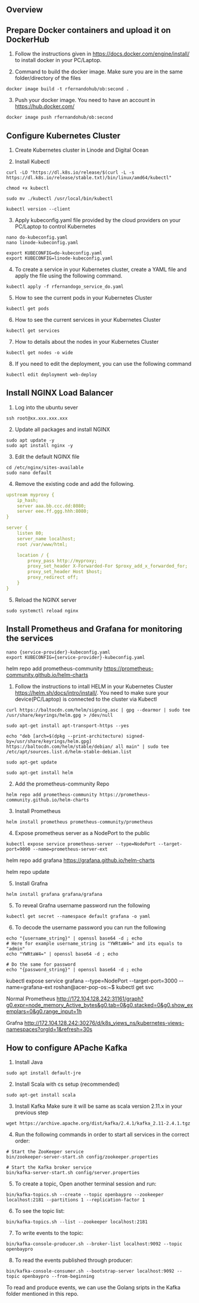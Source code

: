 ## Overview

## Prepare Docker containers and upload it on DockerHub
1. Follow the instructions given in https://docs.docker.com/engine/install/ to install docker in your PC/Laptop.

3. Command to build the docker image. Make sure you are in the same folder/directory of the files
```console
docker image build -t rfernandohub/ob:second .
```

3. Push your docker image. You need to have an account in https://hub.docker.com/
```console
docker image push rfernandohub/ob:second
```


## Configure Kubernetes Cluster

1. Create Kubernetes cluster in Linode and Digital Ocean

2. Install Kubectl
```console
curl -LO "https://dl.k8s.io/release/$(curl -L -s https://dl.k8s.io/release/stable.txt)/bin/linux/amd64/kubectl"

chmod +x kubectl

sudo mv ./kubectl /usr/local/bin/kubectl

kubectl version --client
```

3. Apply kubeconfig.yaml file provided by the cloud providers on your PC/Laptop to control Kubernetes 

```console
nano do-kubeconfig.yaml
nano linode-kubeconfig.yaml

export KUBECONFIG=do-kubeconfig.yaml
export KUBECONFIG=linode-kubeconfig.yaml
```

4. To create a service in your Kubernetes cluster, create a YAML file and apply the file using the following command.
```console
kubectl apply -f rfernandogo_service_do.yaml
```

5. How to see the current pods in your Kubernetes Cluster 

```console
kubectl get pods
```

6. How to see the current services in your Kubernetes Cluster 
```console
kubectl get services
```

7. How to details about the nodes in your Kubernetes Cluster
```console
kubectl get nodes -o wide
```

8. If you need to edit the deployment, you can use the following command
```console
kubectl edit deployment web-deploy
```

## Install NGINX Load Balancer

1. Log into the ubuntu sever
```console
ssh root@xx.xxx.xxx.xxx
```

2. Update all packages and install NGINX
```console
sudo apt update -y
sudo apt install nginx -y
```

3. Edit the default NGINX file
```console
cd /etc/nginx/sites-available
sudo nano default
```

4. Remove the existing code and add the following.

```yaml
upstream myproxy {
    ip_hash;
    server aaa.bb.ccc.dd:8080;
    server eee.ff.ggg.hhh:8080;
}

server {
    listen 80;
    server_name localhost;
    root /var/www/html;

    location / {
        proxy_pass http://myproxy;
        proxy_set_header X-Forwarded-For $proxy_add_x_forwarded_for;
        proxy_set_header Host $host;
        proxy_redirect off;
    }
}
```

5. Reload the NGINX server
```console
sudo systemctl reload nginx
```


## Install Prometheus and Grafana for monitoring the services


```console
nano {service-provider}-kubeconfig.yaml 
export KUBECONFIG={service-provider}-kubeconfig.yaml
```

helm repo add prometheus-community https://prometheus-community.github.io/helm-charts

1. Follow the instructions to intall HELM in your Kubernetes Cluster https://helm.sh/docs/intro/install/. You need to make sure your device(PC/Laptop) is connected to the cluster via Kubectl

```console
curl https://baltocdn.com/helm/signing.asc | gpg --dearmor | sudo tee /usr/share/keyrings/helm.gpg > /dev/null

sudo apt-get install apt-transport-https --yes

echo "deb [arch=$(dpkg --print-architecture) signed-by=/usr/share/keyrings/helm.gpg] https://baltocdn.com/helm/stable/debian/ all main" | sudo tee /etc/apt/sources.list.d/helm-stable-debian.list

sudo apt-get update

sudo apt-get install helm
```

2. Add the prometheus-community Repo
```console
helm repo add prometheus-community https://prometheus-community.github.io/helm-charts
```

3. Install Prometheus 
```console
helm install prometheus prometheus-community/prometheus
```

4. Expose prometheus server as a NodePort to the public
```console
kubectl expose service prometheus-server --type=NodePort --target-port=9090 --name=prometheus-server-ext
```

helm repo add grafana https://grafana.github.io/helm-charts

helm repo update

5. Install Grafna
```console
helm install grafana grafana/grafana
```

5. To reveal Grafna username password run the following
```console
kubectl get secret --namespace default grafana -o yaml
```

6. To decode the username password you can run the following 
```console
echo "{username_string}" | openssl base64 -d ; echo
# Here for example username_string is "YWRtaW4=" and its equals to "admin"
echo "YWRtaW4=" | openssl base64 -d ; echo

# Do the same for password 
echo "{password_string}" | openssl base64 -d ; echo
```


kubectl expose service grafana --type=NodePort --target-port=3000 --name=grafana-ext
roshan@acer-pop-os:~$ kubectl get svc

Normal Prometheus
http://172.104.128.242:31161/graph?g0.expr=node_memory_Active_bytes&g0.tab=0&g0.stacked=0&g0.show_exemplars=0&g0.range_input=1h

Grafna
http://172.104.128.242:30276/d/k8s_views_ns/kubernetes-views-namespaces?orgId=1&refresh=30s


## How to configure APache Kafka

1. Install Java
```console
sudo apt install default-jre
```


2. Install Scala with cs setup (recommended)
```console
sudo apt-get install scala
```


3. Install Kafka
Make sure it will be same as scala version 2.11.x in your previous step
```console
wget https://archive.apache.org/dist/kafka/2.4.1/kafka_2.11-2.4.1.tgz
```


4. Run the following commands in order to start all services in the correct order:
```console
# Start the ZooKeeper service
bin/zookeeper-server-start.sh config/zookeeper.properties

# Start the Kafka broker service
bin/kafka-server-start.sh config/server.properties
```

5. To create a topic, Open another terminal session and run:
```console
bin/kafka-topics.sh --create --topic openbaypro --zookeeper localhost:2181 --partitions 1 --replication-factor 1
```

6. To see the topic list:
```console
bin/kafka-topics.sh --list --zookeeper localhost:2181
```

7. To write events to the topic:
```console
bin/kafka-console-producer.sh --broker-list localhost:9092 --topic openbaypro
```

8. To read the events published through producer:
```console
bin/kafka-console-consumer.sh --bootstrap-server localhost:9092 --topic openbaypro --from-beginning
```

To read and produce events, we can use the Golang sripts in the Kafka folder mentioned in this repo.